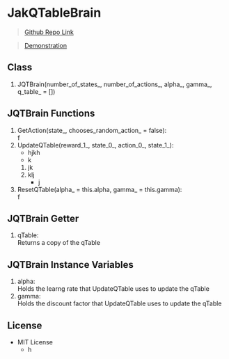 # JakQTableBrain
> [Github Repo Link](https://github.com/Stephen-Baxter/QTableBrain)

> [Demonstration](https://stephen-baxter.github.io/#AI_DEMONSTRATION_PAGE_)
## Class
1. JQTBrain(number_of_states_, number_of_actions_, alpha_, gamma_, q_table_ = [])

## JQTBrain Functions
1. GetAction(state_, chooses_random_action_ = false):  
   f
3. UpdateQTable(reward_1_, state_0_, action_0_, state_1_):  
   - hjkh
   - k
   1. jk
   2. klj
      - j
4. ResetQTable(alpha_ = this.alpha, gamma_ = this.gamma):  
   f

## JQTBrain Getter
1. qTable:  
   Returns a copy of the qTable

## JQTBrain Instance Variables
1. alpha:  
   Holds the learng rate that UpdateQTable uses to update the qTable
4. gamma:  
   Holds the discount factor that UpdateQTable uses to update the qTable

## License
- MIT License
  - h
